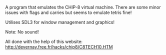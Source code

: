 A program that emulates the CHIP-8 virtual machine.
There are some minor issues with flags and carries but seems to emulate tetris fine!

Utilises SDL3 for window management and graphics!

Note:
No sound!

All done with the help of this website:
http://devernay.free.fr/hacks/chip8/C8TECH10.HTM
